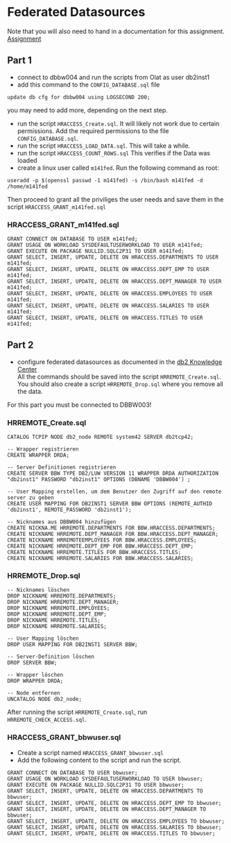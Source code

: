 # Federated Datasources
Note that you will also need to hand in a documentation for this assignment.  
[Assignment](<https://olat.bbw.ch/auth/RepositoryEntry/635961710/CourseNode/107315659184604/path%3D~~75%2DZusatzAufgaben~~Auftrag%5FFederation/0>)

## Part 1
- connect to dbbw004 and run the scripts from Olat as user db2inst1
- add this command to the `CONFIG_DATABASE.sql` file
```
update db cfg for dbbw004 using LOGSECOND 200;
```

 you may need to add more, depending on the next step.

- run the script `HRACCESS_Create.sql`. It will likely not work due to certain permissions. Add the required permissions to the file `CONFIG_DATABASE.sql`.
- run the script `HRACCESS_LOAD_DATA.sql`. This will take a while.
- run the script `HRACCESS_COUNT_ROWS.sql` This verifies if the Data was loaded
- create a linux user called `m141fed`. Run the following command as root:
```
useradd -p $(openssl passwd -1 m141fed) -s /bin/bash m141fed -d /home/m141fed
```  
Then proceed to grant all the priviliges the user needs and save them in the script `HRACCESS_GRANT_m141fed.sql`

### HRACCESS_GRANT_m141fed.sql
```
GRANT CONNECT ON DATABASE TO USER m141fed;
GRANT USAGE ON WORKLOAD SYSDEFAULTUSERWORKLOAD TO USER m141fed;
GRANT EXECUTE ON PACKAGE NULLID.SQLC2P31 TO USER m141fed;
GRANT SELECT, INSERT, UPDATE, DELETE ON HRACCESS.DEPARTMENTS TO USER m141fed;
GRANT SELECT, INSERT, UPDATE, DELETE ON HRACCESS.DEPT_EMP TO USER m141fed;
GRANT SELECT, INSERT, UPDATE, DELETE ON HRACCESS.DEPT_MANAGER TO USER m141fed;
GRANT SELECT, INSERT, UPDATE, DELETE ON HRACCESS.EMPLOYEES TO USER m141fed;
GRANT SELECT, INSERT, UPDATE, DELETE ON HRACCESS.SALARIES TO USER m141fed;
GRANT SELECT, INSERT, UPDATE, DELETE ON HRACCESS.TITLES TO USER m141fed;
```

## Part 2
- configure federated datasources as documented in the [db2 Knowledge Center](https://www.ibm.com/docs/en/db2/11.5?topic=wrapper-configuring-access-db2-data-sources)  
All the commands should be saved into the script `HRREMOTE_Create.sql`. You should also create a script `HRREMOTE_Drop.sql` where you remove all the data.

For this part you must be connected to DBBW003!

### HRREMOTE_Create.sql
```
CATALOG TCPIP NODE db2_node REMOTE system42 SERVER db2tcp42;

-- Wrapper registrieren
CREATE WRAPPER DRDA;

-- Server Definitionen registrieren
CREATE SERVER BBW TYPE DB2/LUW VERSION 11 WRAPPER DRDA AUTHORIZATION "db2inst1" PASSWORD "db2inst1" OPTIONS (DBNAME 'DBBW004') ;

-- User Mapping erstellen, um dem Benutzer den Zugriff auf den remote server zu geben
CREATE USER MAPPING FOR DB2INST1 SERVER BBW OPTIONS (REMOTE_AUTHID 'db2inst1', REMOTE_PASSWORD 'db2inst1');

-- Nicknames aus DBBW004 hinzufügen
CREATE NICKNA.ME HRREMOTE.DEPARTMENTS FOR BBW.HRACCESS.DEPARTMENTS;
CREATE NICKNAME HRREMOTE.DEPT_MANAGER FOR BBW.HRACCESS.DEPT_MANAGER;
CREATE NICKNAME HRREMOTEEMPLOYEES FOR BBW.HRACCESS.EMPLOYEES;
CREATE NICKNAME HRREMOTE.DEPT_EMP FOR BBW.HRACCESS.DEPT_EMP;
CREATE NICKNAME HRREMOTE.TITLES FOR BBW.HRACCESS.TITLES;
CREATE NICKNAME HRREMOTE.SALARIES FOR BBW.HRACCESS.SALARIES;
```

### HRREMOTE_Drop.sql
```
-- Nicknames löschen
DROP NICKNAME HRREMOTE.DEPARTMENTS;
DROP NICKNAME HRREMOTE.DEPT_MANAGER;
DROP NICKNAME HRREMOTE.EMPLOYEES;
DROP NICKNAME HRREMOTE.DEPT_EMP;
DROP NICKNAME HRREMOTE.TITLES;
DROP NICKNAME HRREMOTE.SALARIES;

-- User Mapping löschen
DROP USER MAPPING FOR DB2INST1 SERVER BBW;

-- Server-Definition löschen
DROP SERVER BBW;

-- Wrapper löschen
DROP WRAPPER DRDA;

-- Node entfernen
UNCATALOG NODE db2_node;
```

After running the script `HRREMOTE_Create.sql`, run `HRREMOTE_CHECK_ACCESS.sql`.

### HRACCESS_GRANT_bbwuser.sql
- Create a script named `HRACCESS_GRANT_bbwuser.sql`
- Add the following content to the script and run the script.
```
GRANT CONNECT ON DATABASE TO USER bbwuser;
GRANT USAGE ON WORKLOAD SYSDEFAULTUSERWORKLOAD TO USER bbwuser;
GRANT EXECUTE ON PACKAGE NULLID.SQLC2P31 TO USER bbwuser;
GRANT SELECT, INSERT, UPDATE, DELETE ON HRACCESS.DEPARTMENTS TO bbwuser;
GRANT SELECT, INSERT, UPDATE, DELETE ON HRACCESS.DEPT_EMP TO bbwuser;
GRANT SELECT, INSERT, UPDATE, DELETE ON HRACCESS.DEPT_MANAGER TO bbwuser;
GRANT SELECT, INSERT, UPDATE, DELETE ON HRACCESS.EMPLOYEES TO bbwuser;
GRANT SELECT, INSERT, UPDATE, DELETE ON HRACCESS.SALARIES TO bbwuser;
GRANT SELECT, INSERT, UPDATE, DELETE ON HRACCESS.TITLES TO bbwuser;
```
